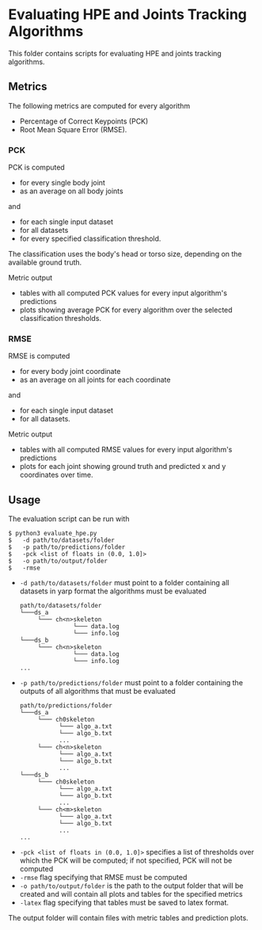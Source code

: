 # Evaluating HPE and Joints Tracking Algorithms

This folder contains scripts for evaluating HPE and joints tracking algorithms.


## Metrics

The following metrics are computed for every algorithm

* Percentage of Correct Keypoints (PCK)
* Root Mean Square Error (RMSE).

### PCK
PCK is computed
* for every single body joint
* as an average on all body joints

and

* for each single input dataset
* for all datasets
* for every specified classification threshold.

The classification uses the body's head or torso size, depending on the available ground truth.

Metric output
* tables with all computed PCK values for every input algorithm's predictions
* plots showing average PCK for every algorithm over the selected classification thresholds.

### RMSE
RMSE is computed
* for every body joint coordinate
* as an average on all joints for each coordinate

and

* for each single input dataset
* for all datasets.

Metric output
* tables with all computed RMSE values for every input algorithm's predictions
* plots for each joint showing ground truth and predicted x and y coordinates over time.


## Usage

The evaluation script can be run with
```shell
$ python3 evaluate_hpe.py
$   -d path/to/datasets/folder
$   -p path/to/predictions/folder
$   -pck <list of floats in (0.0, 1.0]>
$   -o path/to/output/folder
$   -rmse
```

- `-d path/to/datasets/folder` must point to a folder containing all datasets in yarp format the algorithms must be evaluated
    ```
    path/to/datasets/folder
    └───ds_a
         └─── ch<n>skeleton
                   └─── data.log
                   └─── info.log
    └───ds_b
         └─── ch<n>skeleton
                   └─── data.log
                   └─── info.log
    ...
    ```
- `-p path/to/predictions/folder` must point to a folder containing the outputs of all algorithms that must be evaluated
    ```
    path/to/predictions/folder
    └───ds_a
         └─── ch0skeleton
               └─── algo_a.txt
               └─── algo_b.txt
               ...
         └─── ch<n>skeleton
               └─── algo_a.txt
               └─── algo_b.txt
               ...
    └───ds_b
         └─── ch0skeleton
               └─── algo_a.txt
               └─── algo_b.txt
               ...
         └─── ch<m>skeleton
               └─── algo_a.txt
               └─── algo_b.txt
               ...
    ...
    ```
- `-pck <list of floats in (0.0, 1.0]>` specifies a list of thresholds over which the PCK will be computed; if not specified, 
  PCK will not be computed
- `-rmse` flag specifying that RMSE must be computed
- `-o path/to/output/folder` is the path to the output folder that will be created and will contain all plots and tables for
  the specified metrics
- `-latex` flag specifying that tables must be saved to latex format.

The output folder will contain files with metric tables and prediction plots.
